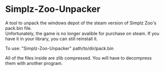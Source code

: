 # Simplz-Zoo-Unpacker
A tool to unpack the windows depot of the steam version of Simplz Zoo's pack.bin file.<br>
Unfortunately, the game is no longer avalible for purchase on steam. If you have it in your library, you can still reinstall it.

To use: "Simplz-Zoo-Unpacker" path/to/dir/pack.bin

All of the files inside are zlib compressed. You will have to decompress them with another program.
